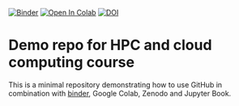 [![Binder](https://mybinder.org/badge_logo.svg)](https://mybinder.org/v2/gh/guiwitz/hpc_cloud/main)
[![Open In Colab](https://colab.research.google.com/assets/colab-badge.svg)](https://colab.research.google.com/github/guiwitz/hpc_cloud/blob/main/Demo_notebook.ipynb)
[![DOI](https://sandbox.zenodo.org/badge/306076532.svg)](https://sandbox.zenodo.org/badge/latestdoi/306076532)


# Demo repo for HPC and cloud computing course

This is a minimal repository demonstrating how to use GitHub in combination with [binder](https://mybinder.org), Google Colab, Zenodo and Jupyter Book.

